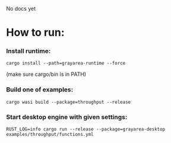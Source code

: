 No docs yet

# How to run:

### Install runtime:
```
cargo install --path=grayarea-runtime --force
```
(make sure cargo/bin is in PATH)

### Build one of examples:

```
cargo wasi build --package=throughput --release
```

### Start desktop engine with given settings:

```
RUST_LOG=info cargo run --release --package=grayarea-desktop examples/throughput/functions.yml
```